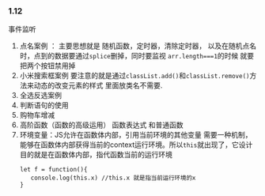 ### 1.12
事件监听
1. 点名案例 ： 主要思想就是 随机函数，定时器，清除定时器， 以及在随机点名时，点到的数据要通过`splice`删掉，同时要监视 `arr.length===1`的时候 就要把两个按钮禁用掉
2. 小米搜索框案例 要注意的就是通过`classList.add()`和`classList.remove()`方法来动态的改变元素的样式
   里面放类名不需要.
3. 全选反选案例
4. 判断语句的使用
5. 购物车增减 
6. 高阶函数（函数的高级运用） 函数表达式 和普通函数 
7. 环境变量：JS允许在函数体内部，引用当前环境的其他变量
   需要一种机制，能够在函数体内部获得当前的context运行环境。所以`this`就出现了，它设计目的就是在函数体内部，指代函数当前的运行环境
   ```
   let f = function(){
      console.log(this.x) //this.x 就是指当前运行环境的x
   }
   ```
